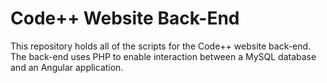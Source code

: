 # Code++ Website Back-End

This repository holds all of the scripts for the Code++ website back-end. The back-end uses PHP to enable
interaction between a MySQL database and an Angular application.
